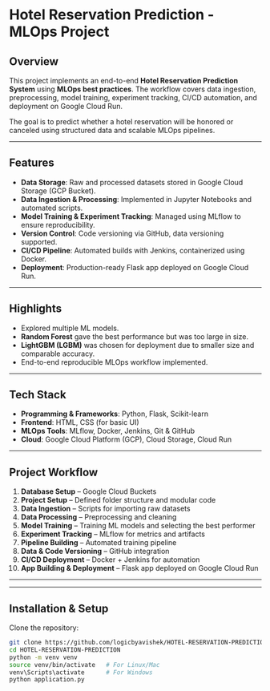 # Hotel Reservation Prediction - MLOps Project  

## Overview  
This project implements an end-to-end **Hotel Reservation Prediction System** using **MLOps best practices**. The workflow covers data ingestion, preprocessing, model training, experiment tracking, CI/CD automation, and deployment on Google Cloud Run.  

The goal is to predict whether a hotel reservation will be honored or canceled using structured data and scalable MLOps pipelines.  

---

## Features  
- **Data Storage**: Raw and processed datasets stored in Google Cloud Storage (GCP Bucket).  
- **Data Ingestion & Processing**: Implemented in Jupyter Notebooks and automated scripts.  
- **Model Training & Experiment Tracking**: Managed using MLflow to ensure reproducibility.  
- **Version Control**: Code versioning via GitHub, data versioning supported.  
- **CI/CD Pipeline**: Automated builds with Jenkins, containerized using Docker.  
- **Deployment**: Production-ready Flask app deployed on Google Cloud Run.  

---

## Highlights  
- Explored multiple ML models.  
- **Random Forest** gave the best performance but was too large in size.  
- **LightGBM (LGBM)** was chosen for deployment due to smaller size and comparable accuracy.  
- End-to-end reproducible MLOps workflow implemented.  

---

## Tech Stack  
- **Programming & Frameworks**: Python, Flask, Scikit-learn  
- **Frontend**: HTML, CSS (for basic UI)  
- **MLOps Tools**: MLflow, Docker, Jenkins, Git & GitHub  
- **Cloud**: Google Cloud Platform (GCP), Cloud Storage, Cloud Run  

---

## Project Workflow  
1. **Database Setup** – Google Cloud Buckets  
2. **Project Setup** – Defined folder structure and modular code  
3. **Data Ingestion** – Scripts for importing raw datasets  
4. **Data Processing** – Preprocessing and cleaning  
5. **Model Training** – Training ML models and selecting the best performer  
6. **Experiment Tracking** – MLflow for metrics and artifacts  
7. **Pipeline Building** – Automated training pipeline  
8. **Data & Code Versioning** – GitHub integration  
9. **CI/CD Deployment** – Docker + Jenkins for automation  
10. **App Building & Deployment** – Flask app deployed on Google Cloud Run  

---


---

## Installation & Setup  

Clone the repository:  
```bash
git clone https://github.com/logicbyavishek/HOTEL-RESERVATION-PREDICTION.git
cd HOTEL-RESERVATION-PREDICTION
python -m venv venv
source venv/bin/activate   # For Linux/Mac
venv\Scripts\activate      # For Windows
python application.py

